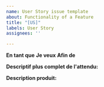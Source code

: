 ```yaml
---
name: User Story issue template
about: Functionality of a Feature
title: "[US]"
labels: User Story
assignees: ''

---
```


**En tant que**
**Je veux**
**Afin de**

**Descriptif plus complet de l'attendu:**

**Description produit:**
